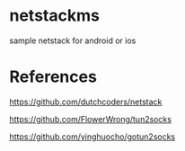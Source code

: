 # netstackms
sample netstack for android or ios 






# References
https://github.com/dutchcoders/netstack

https://github.com/FlowerWrong/tun2socks

https://github.com/yinghuocho/gotun2socks
